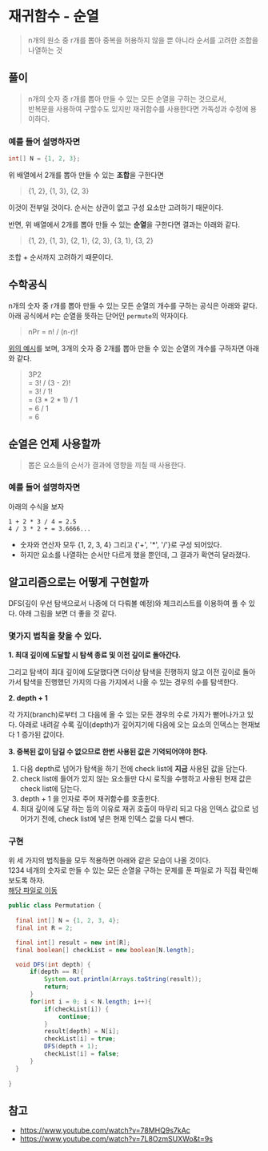 # 재귀함수 - 순열
> n개의 원소 중 r개를 뽑아 중복을 허용하지 않을 뿐 아니라 순서를 고려한 조합을 나열하는 것  

## 풀이
> n개의 숫자 중 r개를 뽑아 만들 수 있는 모든 순열을 구하는 것으로서,<br/>
> 반복문을 사용하여 구할수도 있지만 재귀함수를 사용한다면 가독성과 수정에 용이하다.

### 예를 들어 설명하자면
```java
int[] N = {1, 2, 3};
```
위 배열에서 2개를 뽑아 만들 수 있는 **조합**을 구한다면 
> {1, 2}, {1, 3}, {2, 3}

이것이 전부일 것이다. 순서는 상관이 없고 구성 요소만 고려하기 때문이다.

반면, 위 배열에서 2개를 뽑아 만들 수 있는 **순열**을 구한다면 결과는 아래와 같다.
> {1, 2}, {1, 3}, {2, 1}, {2, 3}, {3, 1}, {3, 2}

조합 + 순서까지 고려하기 때문이다. 

## 수학공식
n개의 숫자 중 r개를 뽑아 만들 수 있는 모든 순열의 개수를 구하는 공식은 아래와 같다.<br />
아래 공식에서 `P`는 순열을 뜻하는 단어인 `permute`의 약자이다.
> nPr = n! / (n-r)!

[위의 예시](#예를-들어-설명하자면)를 보며, 3개의 숫자 중 2개를 뽑아 만들 수 있는 순열의 개수를 구하자면 아래와 같다.
>3P2<br/>
>= 3! / (3 - 2)!<br/>
>= 3! / 1!<br/>
>= (3 * 2 * 1) / 1<br/>
>= 6 / 1<br/>
>= 6

## 순열은 언제 사용할까
> 뽑은 요소들의 순서가 결과에 영향을 끼칠 때 사용한다.

### 예를 들어 설명하자면
아래의 수식을 보자
```
1 + 2 * 3 / 4 = 2.5
4 / 3 * 2 + = 3.6666...
```
* 숫자와 연산자 모두 {1, 2, 3, 4} 그리고 {'+', '*', '/'}로 구성 되어있다.<br/>
* 하지만 요소를 나열하는 순서만 다르게 했을 뿐인데, 그 결과가 확연히 달라졌다.

## 알고리즘으로는 어떻게 구현할까
DFS(깊이 우선 탐색으로서 나중에 더 다뤄볼 예정)와 체크리스트를 이용하여 풀 수 있다. 아래 그림을 보면 더 좋을 것 같다.

### 몇가지 법칙을 찾을 수 있다.

**1. 최대 깊이에 도달할 시 탐색 종료 및 이전 깊이로 돌아간다.**

그리고 탐색이 최대 깊이에 도달했다면 더이상 탐색을 진행하지 않고 
이전 깊이로 돌아가서 탐색을 진행했던 가지의 다음 가지에서 나올 수 있는 경우의 수를 탐색한다.

**2. depth + 1**

각 가지(branch)로부터 그 다음에 올 수 있는 모든 경우의 수로 가지가 뻗어나가고 있다.
아래로 내려갈 수록 깊이(depth)가 깊어지기에 다음에 오는 요소의 인덱스는 현재보다 1 증가된 값이다.<br/>

**3. 중복된 값이 담길 수 없으므로 한번 사용된 값은 기억되어야야 한다.**
  1) 다음 depth로 넘어가 탐색을 하기 전에 check list에 **지금** 사용된 값을 담는다.
  2) check list에 들어가 있지 않는 요소들만 다시 로직을 수행하고 사용된 현재 값은 check list에 담는다.
  3) depth + 1 을 인자로 주어 재귀함수를 호출한다.
  4) 최대 깊이에 도달 하는 등의 이유로 재귀 호출이 마무리 되고 다음 인덱스 값으로 넘어가기 전에, check list에 넣은 현재 인덱스 값을 다시 뺀다.

### 구현
위 세 가지의 법칙들을 모두 적용하면 아래와 같은 모습이 나올 것이다.<br/>
1234 네개의 숫자로 만들 수 있는 모든 순열을 구하는 문제를 푼 파일로 가 직접 확인해보도록 하자.<br/>
[해당 파일로 이동](./Permutation.java)
```java
public class Permutation {
    
  final int[] N = {1, 2, 3, 4};
  final int R = 2;

  final int[] result = new int[R];
  final boolean[] checkList = new boolean[N.length];

  void DFS(int depth) {
      if(depth == R){
          System.out.println(Arrays.toString(result));
          return;
      }
      for(int i = 0; i < N.length; i++){
          if(checkList[i]) {
              continue;
          }
          result[depth] = N[i];
          checkList[i] = true;
          DFS(depth + 1);
          checkList[i] = false;
      }
  }
  
}
```

## 참고
* https://www.youtube.com/watch?v=78MHQ9s7kAc
* https://www.youtube.com/watch?v=7L8OzmSUXWo&t=9s